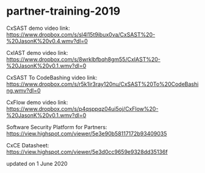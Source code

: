 # partner-training-2019
CxSAST demo video link: 
https://www.dropbox.com/s/sl4l15t9ibux0va/CxSAST%20-%20JasonK%20v0.4.wmv?dl=0

CxIAST demo video link:
https://www.dropbox.com/s/8wrklbfbqh8gm55/CxIAST%20-%20JasonK%20v0.1.wmv?dl=0

CxSAST To CodeBashing video link:
https://www.dropbox.com/s/r5k1ir3ray120nu/CxSAST%20To%20CodeBashing.wmv?dl=0

CxFlow demo video link:
https://www.dropbox.com/s/p4qsppqz04ui5oj/CxFlow%20-%20JasonK%20v0.1.wmv?dl=0

Software Security Platform for Partners:
https://view.highspot.com/viewer/5e3e90b58117172b93409035
 
CxCE Datasheet:
https://view.highspot.com/viewer/5e3d0cc9659e9328dd35136f

updated on 1 June 2020
